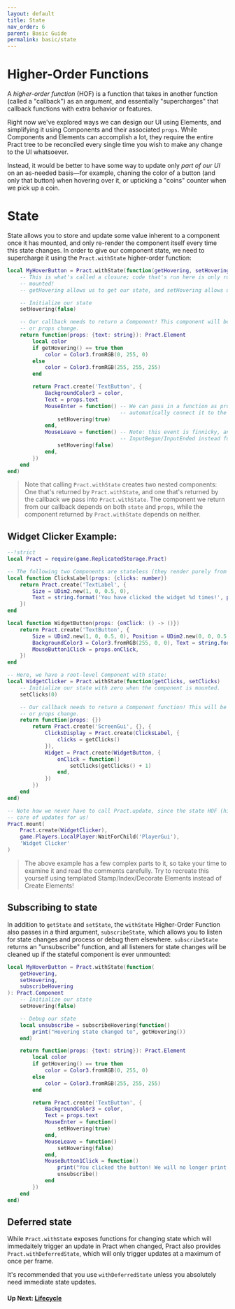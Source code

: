 ```yaml
---
layout: default
title: State
nav_order: 6
parent: Basic Guide
permalink: basic/state
---
```


# Higher-Order Functions

A _higher-order function_ (HOF) is a function that takes in another function (called a "callback") as an argument, and essentially "supercharges" that callback functions with extra behavior or features.

Right now we've explored ways we can design our UI using Elements, and simplifying it using Components and their associated `props`. While Components and Elements can accomplish a lot, they require the entire Pract tree to be reconciled every single time you wish to make any change to the UI whatsoever.

Instead, it would be better to have some way to update only _part of our UI_ on an as-needed basis—for example, chaning the color of a button (and only that button) when hovering over it, or upticking a "coins" counter when we pick up a coin.

# State

State allows you to store and update some value inherent to a component once it has mounted, and only re-render the component itself every time this state changes. In order to give our component state, we need to supercharge it using the `Pract.withState` higher-order function:

```lua
local MyHoverButton = Pract.withState(function(getHovering, setHovering): Pract.Component
    -- This is what's called a closure; code that's run here is only run once when the component is
    -- mounted!
    -- getHovering allows us to get our state, and setHovering allows us to set our state.

    -- Initialize our state
    setHovering(false)

    -- Our callback needs to return a Component! This component will be called every time our state
    -- or props change.
    return function(props: {text: string}): Pract.Element
        local color
        if getHovering() == true then
            color = Color3.fromRGB(0, 255, 0)
        else
            color = Color3.fromRGB(255, 255, 255)
        end

        return Pract.create('TextButton', {
            BackgroundColor3 = color,
            Text = props.text
            MouseEnter = function() -- We can pass in a function as props, and Pract will
                                    -- automatically connect it to the signal.
                setHovering(true)
            end,
            MouseLeave = function() -- Note: this event is finnicky, and I would recommend using
                                    -- InputBegan/InputEnded instead for hover logic.
                setHovering(false)
            end,
        })
    end
end)
```

> Note that calling `Pract.withState` creates two nested components: One that's returned by `Pract.withState`, and one that's returned by the callback we pass into `Pract.withState`. The component we return from our callback depends on both `state` and `props`, while the component returned by `Pract.withState` depends on neither.

## Widget Clicker Example:

```lua
--!strict
local Pract = require(game.ReplicatedStorage.Pract)

-- The following two Components are stateless (they render purely from props)
local function ClicksLabel(props: {clicks: number})
    return Pract.create('TextLabel', {
        Size = UDim2.new(1, 0, 0.5, 0),
        Text = string.format('You have clicked the widget %d times!', props.clicks)
    })
end

local function WidgetButton(props: {onClick: () -> ()})
    return Pract.create('TextButton', {
        Size = UDim2.new(1, 0, 0.5, 0), Position = UDim2.new(0, 0, 0.5, 0),
        BackgroundColor3 = Color3.fromRGB(255, 0, 0), Text = string.format('WIDGET'),
        MouseButton1Click = props.onClick,
    })
end

-- Here, we have a root-level Component with state:
local WidgetClicker = Pract.withState(function(getClicks, setClicks)
    -- Initialize our state with zero when the component is mounted.
    setClicks(0)

    -- Our callback needs to return a Component function! This will be called every time our state
    -- or props change.
    return function(props: {})
        return Pract.create('ScreenGui', {}, {
            ClicksDisplay = Pract.create(ClicksLabel, {
                clicks = getClicks()
            }),
            Widget = Pract.create(WidgetButton, {
                onClick = function()
                    setClicks(getClicks() + 1)
                end,
            })
        })
    end
end)

-- Note how we never have to call Pract.update, since the state HOF (higher-order function) takes
-- care of updates for us!
Pract.mount(
    Pract.create(WidgetClicker),
    game.Players.LocalPlayer:WaitForChild('PlayerGui'),
    'Widget Clicker'
)
```

> The above example has a few complex parts to it, so take your time to examine it and read the comments carefully. Try to recreate this yourself using templated Stamp/Index/Decorate Elements instead of Create Elements!


## Subscribing to state

In addition to `getState` and `setState`, the `withState` Higher-Order Function also passes in a third argument, `subscribeState`, which allows you to listen for state changes and process or debug them elsewhere. `subscribeState` returns an "unsubscribe" function, and all listeners for state changes will be cleaned up if the stateful component is ever unmounted:

```lua
local MyHoverButton = Pract.withState(function(
    getHovering,
    setHovering,
    subscribeHovering
): Pract.Component
    -- Initialize our state
    setHovering(false)

    -- Debug our state
    local unsubscribe = subscribeHovering(function()
        print("Hovering state changed to", getHovering())
    end)

    return function(props: {text: string}): Pract.Element
        local color
        if getHovering() == true then
            color = Color3.fromRGB(0, 255, 0)
        else
            color = Color3.fromRGB(255, 255, 255)
        end

        return Pract.create('TextButton', {
            BackgroundColor3 = color,
            Text = props.text
            MouseEnter = function()
                setHovering(true)
            end,
            MouseLeave = function()
                setHovering(false)
            end,
            MouseButton1Click = function()
                print("You clicked the button! We will no longer print hovering state updates.")
                unsubscribe()
            end
        })
    end
end)
```

## Deferred state
While `Pract.withState` exposes functions for changing state which will immedaitely trigger an update in Pract when changed, Pract also provides `Pract.withDeferredState`, which will only trigger updates at a maximum of once per frame.

It's recommended that you use `withDeferredState` unless you absolutely need immediate state updates.

#### Up Next: [Lifecycle](lifecycle)